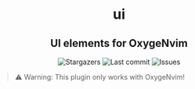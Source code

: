 <div align="center">
    <h1>ui</h1>
    <h2>UI elements for OxygeNvim</h2>
</div>

<div align="center">
  <img alt="Stargazers" src="https://img.shields.io/github/stars/OxygeNvim/ui?style=for-the-badge&colorA=0b1221&colorB=ff8e8e" />
  <img alt="Last commit" src="https://img.shields.io/github/last-commit/OxygeNvim/ui?style=for-the-badge&colorA=0b1221&colorB=BDB0E4" />
  <img alt="Issues" src="https://img.shields.io/github/issues/OxygeNvim/ui?style=for-the-badge&colorA=0b1221&colorB=FBC19D" />
</div>

> ⚠️ Warning: This plugin only works with OxygeNvim!
